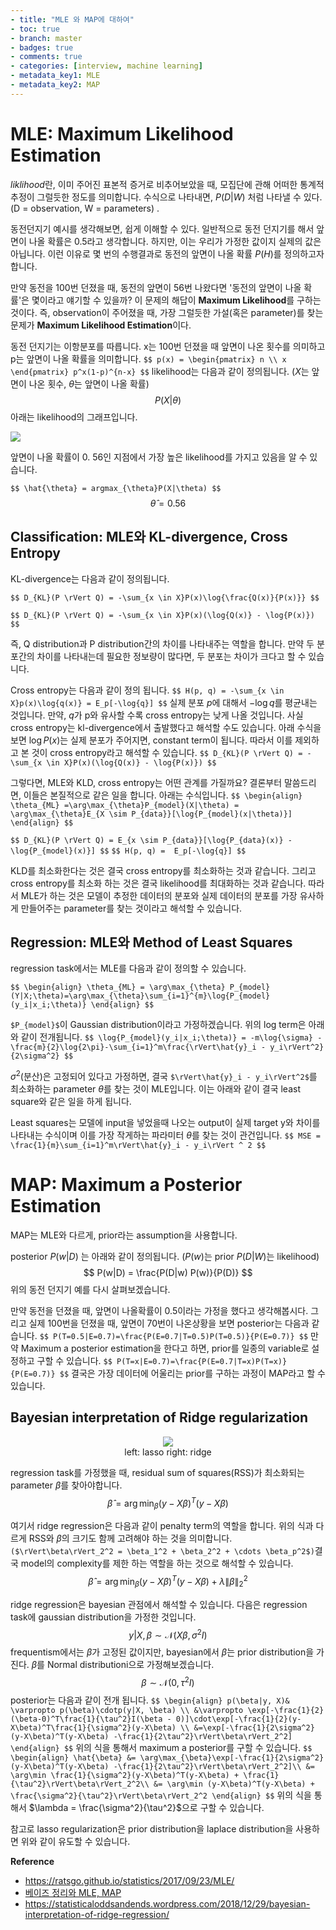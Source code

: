 ```yaml
---
- title: "MLE 와 MAP에 대하여"
- toc: true
- branch: master
- badges: true
- comments: true
- categories: [interview, machine learning]
- metadata_key1: MLE
- metadata_key2: MAP
---
```




# MLE: Maximum Likelihood Estimation



*liklihood*란, 이미 주어진 표본적 증거로 비추어보았을 때, 모집단에 관해 어떠한 통계적 추정이 그럴듯한 정도를  의미합니다. 수식으로 나타내면, $P(D|W)$ 처럼 나타낼 수 있다. (D = observation, W = parameters) . 

동전던지기 예시를 생각해보면, 쉽게 이해할 수 있다. 일반적으로 동전 던지기를 해서 앞면이 나올 확률은 0.5라고 생각합니다. 하지만, 이는 우리가 가정한 값이지 실제의 값은 아닙니다. 이런 이유로 몇 번의 수행결과로 동전의 앞면이 나올 확률 $P(H)$를 정의하고자 합니다.

만약 동전을 100번 던졌을 때, 동전의 앞면이 56번 나왔다면 '동전의 앞면이 나올 확률'은 몇이라고 얘기할 수 있을까?  이 문제의 해답이 **Maximum Likelihood**를 구하는 것이다. 즉, observation이 주어졌을 때, 가장 그럴듯한 가설(혹은 parameter)를 찾는 문제가 **Maximum Likelihood Estimation**이다.

동전 던지기는 이항분포를 따릅니다. x는 100번 던졌을 때 앞면이 나온 횟수를 의미하고 p는 앞면이 나올 확률을 의미합니다.
`$$
p(x) = \begin{pmatrix} n \\ x \end{pmatrix} p^x(1-p)^{n-x}
$$`
likelihood는 다음과 같이 정의됩니다. ($X$는 앞면이 나온 횟수, $\theta$는 앞면이 나올 확률)
$$
P(X|\theta)
$$
아래는 likelihood의 그래프입니다.

<img src="https://i.imgur.com/qa6ikOG.png">



앞면이 나올 확률이 0. 56인 지점에서 가장 높은 likelihood를 가지고 있음을 알 수 있습니다.

`$$
\hat{\theta} = argmax_{\theta}P(X|\theta)
$$`
$$
\hat{\theta} = 0.56
$$



## Classification: MLE와 KL-divergence, Cross Entropy

KL-divergence는 다음과 같이 정의됩니다.

`$$
D_{KL}(P \rVert Q) = -\sum_{x \in X}P(x)\log{\frac{Q(x)}{P(x)}}
$$`

`$$
D_{KL}(P \rVert Q) = -\sum_{x \in X}P(x)(\log{Q(x)} - \log{P(x)})
$$`

즉, Q distribution과 P distribution간의 차이를 나타내주는 역할을 합니다. 만약 두 분포간의 차이를 나타내는데 필요한 정보량이 많다면, 두 분포는 차이가 크다고 할 수 있습니다.

Cross entropy는 다음과 같이 정의 됩니다.
`$$
H(p, q) = -\sum_{x \in X}p(x)\log{q(x)} = E_p[-\log{q}]
$$`
실제 분포 $p$에 대해서 $-\log{q}$를 평균내는 것입니다. 만약, $q$가  p와 유사할 수록 cross entropy는 낮게 나올 것입니다.  사실 cross entropy는 kl-divergence에서 출발했다고 해석할 수도 있습니다. 아래 수식을 보면 $\log{P(x)}$는 실제 분포가 주어지면, constant term이 됩니다. 따라서 이를 제외하고 본 것이 cross entropy라고 해석할 수 있습니다.
`$$
D_{KL}(P \rVert Q) = -\sum_{x \in X}P(x)(\log{Q(x)} - \log{P(x)})
$$`


그렇다면, MLE와 KLD, cross entropy는 어떤 관계를 가질까요? 결론부터 말씀드리면, 이들은 본질적으로 같은 일을 합니다. 아래는 수식입니다.
`$$
\begin{align}
\theta_{ML} =\arg\max_{\theta}P_{model}(X|\theta) = \arg\max_{\theta}E_{X \sim P_{data}}[\log{P_{model}(x|\theta)}]
\end{align}
$$`

`$$
D_{KL}(P \rVert Q) = E_{x \sim P_{data}}[\log{P_{data}(x)} - \log{P_{model}(x)}]
$$`
`$$
H(p, q) =  E_p[-\log{q}]
$$`

KLD를 최소화한다는 것은 결국 cross entropy를 최소화하는 것과 같습니다. 그리고 cross entropy를 최소화 하는 것은 결국 likelihood를 최대화하는 것과 같습니다. 따라서 MLE가 하는 것은 모델이 추정한 데이터의 분포와 실제 데이터의 분포를 가장 유사하게 만들어주는 parameter를 찾는 것이라고 해석할 수 있습니다.



## Regression: MLE와 Method of Least Squares 

regression task에서는 MLE를 다음과 같이 정의할 수 있습니다.

`$$
\begin{align}
\theta_{ML} = \arg\max_{\theta} P_{model}(Y|X;\theta)=\arg\max_{\theta}\sum_{i=1}^{m}\log{P_{model}(y_i|x_i;\theta)}
\end{align}
$$`



`$P_{model}$`이 Gaussian distribution이라고 가정하겠습니다. 위의 log term은 아래와 같이 전개됩니다.
`$$
\log{P_{model}(y_i|x_i;\theta)} = -m\log{\sigma} - \frac{m}{2}\log{2\pi}-\sum_{i=1}^m\frac{\rVert\hat{y}_i - y_i\rVert^2}{2\sigma^2}
$$`

$\sigma^2$(분산)은 고정되어 있다고 가정하면, 결국  `$\rVert\hat{y}_i - y_i\rVert^2$`를 최소화하는 parameter $\theta$를 찾는 것이 MLE입니다. 이는 아래와 같이 결국 least square와 같은 일을 하게 됩니다.

Least squares는 모델에 input을 넣었을때 나오는 output이 실제 target y와 차이를 나타내는 수식이며 이를 가장 작게하는 파라미터 $\theta$를 찾는 것이 관건입니다.
`$$
MSE = \frac{1}{m}\sum_{i=1}^m\rVert\hat{y}_i - y_i\rVert ^ 2
$$`



# MAP: Maximum a Posterior Estimation

MAP는 MLE와 다르게, prior라는 assumption을 사용합니다.

posterior $P(w|D)$ 는 아래와 같이 정의됩니다. ($P(w)$는 prior $P(D|W)$는 likelihood)
$$
P(w|D) = \frac{P(D|w) P(w)}{P(D)}
$$
위의 동전 던지기 예를 다시 살펴보겠습니다.

만약 동전을 던졌을 때, 앞면이 나올확률이 0.5이라는 가정을 했다고 생각해봅시다. 그리고 실제 100번을 던졌을 때, 앞면이 70번이 나온상황을 보면 posterior는 다음과 같습니다.
`$$
P(T=0.5|E=0.7)=\frac{P(E=0.7|T=0.5)P(T=0.5)}{P(E=0.7)}
$$`
만약 Maximum a posterior estimation을 한다고 하면, prior를 일종의 variable로 설정하고 구할 수 있습니다.
`$$
P(T=x|E=0.7)=\frac{P(E=0.7|T=x)P(T=x)}{P(E=0.7)}
$$`
결국은 가장 데이터에 어울리는 prior를 구하는 과정이 MAP라고 할 수 있습니다.



## Bayesian interpretation of Ridge regularization
<center>
<figure class="image">
<img src="https://cdn-images-1.medium.com/max/1600/1*XC-8tHoMxrO3ogHKylRfRA.png">
<figcaption>left: lasso    right: ridge</figcaption>
</figure>
</center>

regression task를 가정했을 때, residual sum of squares(RSS)가 최소화되는 parameter $\beta$를 찾아야합니다. 
$$
\hat{\beta} =\arg\min_{\beta}(y-X\beta)^T(y-X\beta)
$$

여기서 ridge regression은 다음과 같이 penalty term의 역할을 합니다. 위의 식과 다르게 RSS와 $\beta$의 크기도 함께 고려해야 하는 것을 의미합니다.` ($\rVert\beta\rVert_2^2 = \beta_1^2 + \beta_2^2 + \cdots \beta_p^2$) `결국 model의 complexity를 제한 하는 역할을 하는 것으로 해석할 수 있습니다.
$$
\hat{\beta} =\arg \min_{\beta}(y-X\beta)^T(y-X\beta) + \lambda\rVert\beta\rVert_2^2
$$


ridge regression은 bayesian 관점에서 해석할 수 있습니다.  다음은 regression task에 gaussian distribution을 가정한 것입니다.
$$
y|X, \beta \sim \mathcal{N}(X\beta, \sigma^2I)
$$
frequentism에서는 $\beta$가 고정된 값이지만, bayesian에서 $\beta$는 prior distribution을 가진다.  $\beta$를 Normal distributioni으로 가정해보겠습니다.
$$
\beta \sim \mathcal{N}(0, \tau^2 I)
$$
posterior는 다음과 같이 전개 됩니다.
`$$
\begin{align}
p(\beta|y, X)& \varpropto p(\beta)\cdotp(y|X, \beta) \\
&\varpropto \exp[-\frac{1}{2}(\beta-0)^T\frac{1}{\tau^2}I(\beta - 0)]\cdot\exp[-\frac{1}{2}(y-X\beta)^T\frac{1}{\sigma^2}(y-X\beta) \\
&=\exp[-\frac{1}{2\sigma^2}(y-X\beta)^T(y-X\beta) -\frac{1}{2\tau^2}\rVert\beta\rVert_2^2]
\end{align}
$$`
위의 식을 통해서 maximum a posterior를 구할 수 있습니다.
`$$
\begin{align}
\hat{\beta} &= \arg\max_{\beta}\exp[-\frac{1}{2\sigma^2}(y-X\beta)^T(y-X\beta) -\frac{1}{2\tau^2}\rVert\beta\rVert_2^2]\\
&= \arg\min \frac{1}{\sigma^2}(y-X\beta)^T(y-X\beta) + \frac{1}{\tau^2}\rVert\beta\rVert_2^2\\
&= \arg\min (y-X\beta)^T(y-X\beta) + \frac{\sigma^2}{\tau^2}\rVert\beta\rVert_2^2
\end{align}
$$`
위의 식을 통해서 $\lambda = \frac{\sigma^2}{\tau^2}$으로 구할 수 있습니다.

참고로 lasso regularization은 prior distribution을 laplace distribution을 사용하면 위와 같이 유도할 수 있습니다.

**Reference**

- https://ratsgo.github.io/statistics/2017/09/23/MLE/
- [베이즈 정리와 MLE, MAP](http://databaser.net/moniwiki/pds/BayesianStatistic/베이즈_정리와_MLE.pdf)
- https://statisticaloddsandends.wordpress.com/2018/12/29/bayesian-interpretation-of-ridge-regression/